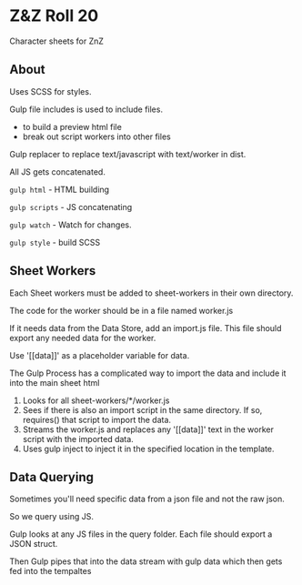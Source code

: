 # Z&Z Roll 20 #

Character sheets for ZnZ

## About ##

Uses SCSS for styles.

Gulp file includes is used to include files.
- to build a preview html file
- break out script workers into other files


Gulp replacer to replace text/javascript with text/worker in dist.


All JS gets concatenated.


`gulp html` - HTML building

`gulp scripts` - JS concatenating

`gulp watch` - Watch for changes.

`gulp style` - build SCSS



## Sheet Workers ##

Each Sheet workers must be added to sheet-workers in their own directory.

The code for the worker should be in a file named worker.js

If it needs data from the Data Store, add an import.js file. This file should export any needed data for the worker.

Use '[[data]]' as a placeholder variable for data.

The Gulp Process has a complicated way to import the data and include it into the main sheet html

1. Looks for all sheet-workers/*/worker.js
2. Sees if there is also an import script in the same directory. If so, requires() that script to import the data.
3. Streams the worker.js and replaces any '[[data]]' text in the worker script with the imported data.
4. Uses gulp inject to inject it in the specified location in the template. 


## Data Querying ##
Sometimes you'll need specific data from a json file and not the raw json.

So we query using JS. 

Gulp looks at any JS files in the query folder. Each file should export a JSON struct. 

Then Gulp pipes that into the data stream with gulp data which then gets fed into the tempaltes

